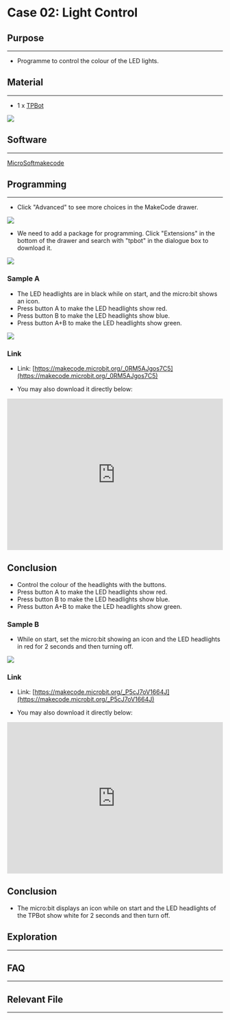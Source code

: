 # Case 02: Light Control

## Purpose
---
- Programme to control the colour of the LED lights.  


## Material
---

- 1 x [TPBot](https://item.taobao.com/item.htm?spm=a1z10.5-c-s.w4002-18602834185.41.68d15ccfBFHNPy&id=618758535761)


![](./images/TPBot_tianpeng_case_01_01.png)





## Software
---
[MicroSoftmakecode](https://makecode.microbit.org/#)


## Programming
---


- Click "Advanced" to see more choices in the MakeCode drawer. 

![](./images/TPBot_tianpeng_case_01_02.png)

- We need to add a package for programming. Click "Extensions" in the bottom of the drawer and search with "tpbot" in the dialogue box to download it.  

![](./images/TPBot_tianpeng_case_01_03.png)

### Sample A
- The LED headlights are in black while on start, and the micro:bit shows an icon.
- Press button A to make the LED headlights show red. 
- Press button B to make the LED headlights show blue. 
- Press button A+B to make the LED headlights show green. 



![](./images/TPBot_tianpeng_case_02_04.png)

### Link
- Link: [https://makecode.microbit.org/_0RM5AJgos7C5](https://makecode.microbit.org/_0RM5AJgos7C5)

- You may also download it directly below:

<div style="position:relative;height:0;padding-bottom:70%;overflow:hidden;"><iframe style="position:absolute;top:0;left:0;width:100%;height:100%;" src="https://makecode.microbit.org/#pub:_0RM5AJgos7C5" frameborder="0" sandbox="allow-popups allow-forms allow-scripts allow-same-origin"></iframe></div>  


## Conclusion


- Control the colour of the headlights with the buttons. 
- Press button A to make the LED headlights show red. 
- Press button B to make the LED headlights show blue. 
- Press button A+B to make the LED headlights show green. 

### Sample B 
- While on start, set the micro:bit showing an icon and the LED headlights in red for 2 seconds and then turning off. 

![](./images/TPBot_tianpeng_case_02_05.png)

### Link
- Link: [https://makecode.microbit.org/_P5cJ7oV1664J](https://makecode.microbit.org/_P5cJ7oV1664J)

- You may also download it directly below:

<div style="position:relative;height:0;padding-bottom:70%;overflow:hidden;"><iframe style="position:absolute;top:0;left:0;width:100%;height:100%;" src="https://makecode.microbit.org/#pub:_P5cJ7oV1664J" frameborder="0" sandbox="allow-popups allow-forms allow-scripts allow-same-origin"></iframe></div>  


## Conclusion

- The micro:bit displays an icon while on start and the LED headlights of the TPBot show white for 2 seconds and then turn off. 


## Exploration
---


## FAQ
---


## Relevant File
---

